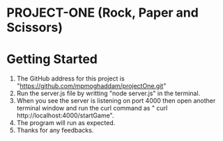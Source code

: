 # PROJECT-ONE (Rock, Paper and Scissors)

# Getting Started
1. The GitHub address for this project is "https://github.com/mpmoghaddam/projectOne.git"
1. Run the server.js file by writting "node server.js" in the terminal.
2. When you see the server is listening on port 4000 then open another terminal window and run  the curl command as " curl http://localhost:4000/startGame".
3. The program will run as expected.
4. Thanks for any feedbacks.
